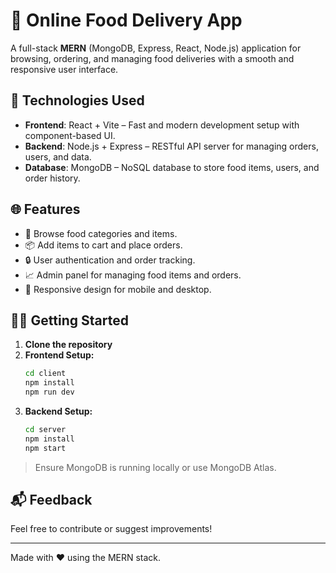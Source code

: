 
# 🍔 Online Food Delivery App

A full-stack **MERN** (MongoDB, Express, React, Node.js) application for browsing, ordering, and managing food deliveries with a smooth and responsive user interface.

## 🚀 Technologies Used

- **Frontend**: React + Vite – Fast and modern development setup with component-based UI.
- **Backend**: Node.js + Express – RESTful API server for managing orders, users, and data.
- **Database**: MongoDB – NoSQL database to store food items, users, and order history.

## 🌐 Features

- 🛒 Browse food categories and items.
- 📦 Add items to cart and place orders.
- 🔒 User authentication and order tracking.
- 📈 Admin panel for managing food items and orders.
- 🎨 Responsive design for mobile and desktop.

## 🧑‍💻 Getting Started

1. **Clone the repository**
2. **Frontend Setup:**
    ```bash
    cd client
    npm install
    npm run dev
    ```
3. **Backend Setup:**
    ```bash
    cd server
    npm install
    npm start
    ```

> Ensure MongoDB is running locally or use MongoDB Atlas.

## 📬 Feedback

Feel free to contribute or suggest improvements!

---

Made with ❤️ using the MERN stack.

